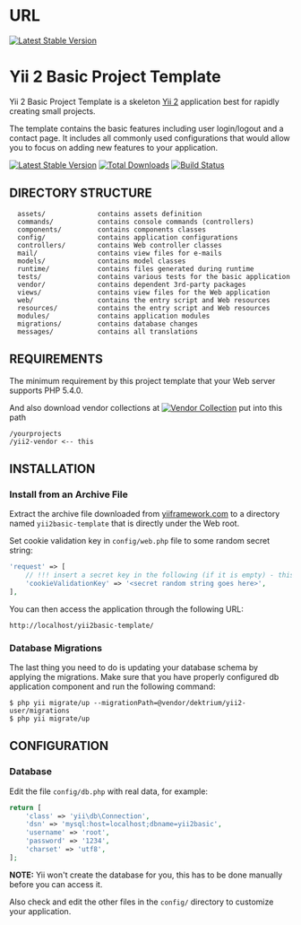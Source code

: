 URL 
============================
[![Latest Stable Version](https://poser.pugx.org/yiisoft/yii2-app-basic/v/stable.png)](http://asiawebsolution.github.io/Yii2BasicTemplateADMINLTE/)


Yii 2 Basic Project Template
============================

Yii 2 Basic Project Template is a skeleton [Yii 2](http://www.yiiframework.com/) application best for
rapidly creating small projects.

The template contains the basic features including user login/logout and a contact page.
It includes all commonly used configurations that would allow you to focus on adding new
features to your application.

[![Latest Stable Version](https://poser.pugx.org/yiisoft/yii2-app-basic/v/stable.png)](https://packagist.org/packages/yiisoft/yii2-app-basic)
[![Total Downloads](https://poser.pugx.org/yiisoft/yii2-app-basic/downloads.png)](https://packagist.org/packages/yiisoft/yii2-app-basic)
[![Build Status](https://travis-ci.org/yiisoft/yii2-app-basic.svg?branch=master)](https://travis-ci.org/yiisoft/yii2-app-basic)

DIRECTORY STRUCTURE
-------------------

      assets/             contains assets definition
      commands/           contains console commands (controllers)
      components/         contains components classes
      config/             contains application configurations
      controllers/        contains Web controller classes
      mail/               contains view files for e-mails
      models/             contains model classes
      runtime/            contains files generated during runtime
      tests/              contains various tests for the basic application
      vendor/             contains dependent 3rd-party packages
      views/              contains view files for the Web application
      web/                contains the entry script and Web resources
      resources/          contains the entry script and Web resources
      modules/            contains application modules
      migrations/         contains database changes
      messages/           contains all translations



REQUIREMENTS
------------

The minimum requirement by this project template that your Web server supports PHP 5.4.0.

And also download vendor collections at [![Vendor Collection](https://poser.pugx.org/yiisoft/yii2-app-basic/downloads.png)](https://github.com/AsiaWebSolution/yii2GeneralVendor)
put into this path

~~~
/yourprojects
/yii2-vendor <-- this
~~~

INSTALLATION
------------

### Install from an Archive File

Extract the archive file downloaded from [yiiframework.com](http://www.yiiframework.com/download/) to
a directory named `yii2basic-template` that is directly under the Web root.

Set cookie validation key in `config/web.php` file to some random secret string:

```php
'request' => [
    // !!! insert a secret key in the following (if it is empty) - this is required by cookie validation
    'cookieValidationKey' => '<secret random string goes here>',
],
```

You can then access the application through the following URL:

~~~
http://localhost/yii2basic-template/
~~~


### Database Migrations

The last thing you need to do is updating your database schema by applying the migrations. 
Make sure that you have properly configured db application component and run the following command:

~~~
$ php yii migrate/up --migrationPath=@vendor/dektrium/yii2-user/migrations
$ php yii migrate/up
~~~


CONFIGURATION
-------------

### Database

Edit the file `config/db.php` with real data, for example:

```php
return [
    'class' => 'yii\db\Connection',
    'dsn' => 'mysql:host=localhost;dbname=yii2basic',
    'username' => 'root',
    'password' => '1234',
    'charset' => 'utf8',
];
```

**NOTE:** Yii won't create the database for you, this has to be done manually before you can access it.

Also check and edit the other files in the `config/` directory to customize your application.
